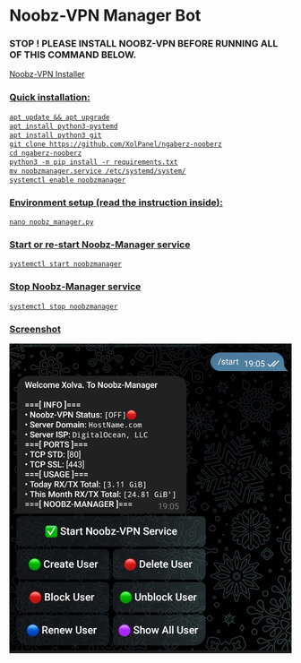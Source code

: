 # Noobz-VPN Manager Bot

### STOP ! PLEASE INSTALL NOOBZ-VPN BEFORE RUNNING ALL OF THIS COMMAND BELOW.

<a href=https://github.com/noobz-id/noobzvpns>Noobz-VPN Installer</href>

### Quick installation:
```
apt update && apt upgrade
apt install python3-pystemd
apt install python3 git
git clone https://github.com/XolPanel/ngaberz-nooberz
cd ngaberz-nooberz
python3 -m pip install -r requirements.txt
mv noobzmanager.service /etc/systemd/system/
systemctl enable noobzmanager
```

### Environment setup (read the instruction inside):
```
nano noobz_manager.py
```

### Start or re-start Noobz-Manager service
```
systemctl start noobzmanager
```

### Stop Noobz-Manager service
```
systemctl stop noobzmanager
```

### Screenshot
![ss](https://raw.githubusercontent.com/XolPanel/ngaberz-nooberz/main/SmartSelect_20240131_190524_Telegram.jpg)
